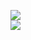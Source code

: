 [![](https://img.shields.io/badge/Made%20With-Github%20Spray-lightgrey.svg?style=for-the-badge&logo=github)](https://github.com/Annihil/github-spray#19157)  
[![](https://i.imgur.com/2DrTn0Z.gif)](https://github.com/Annihil/github-spray)